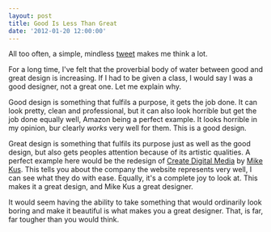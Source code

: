 ```yaml
---
layout: post
title: Good Is Less Than Great
date: '2012-01-20 12:00:00'
---
```


All too often, a simple, mindless [tweet](https://twitter.com/malarkey/status/148754109032435712) makes me think a lot.

For a long time, I've felt that the proverbial body of water between good and great design is increasing. If I had to be given a class, I would say I was a good designer, not a great one. Let me explain why.

Good design is something that fulfils a purpose, it gets the job done. It can look pretty, clean and professional, but it can also look horrible but get the job done equally well, Amazon being a perfect example. It looks horrible in my opinion, bur clearly *works* very well for them. This is a good design.

Great design is something that fulfils its purpose just as well as the good design, but also gets peoples attention because of its artistic qualities. A perfect example here would be the redesign of [Create Digital Media](http://createdm.com/) by [Mike Kus](http://mikekus.com). This tells you about the company the website represents very well, I can see what they do with ease. Equally, it's a complete joy to look at. This makes it a great design, and Mike Kus a great designer.

It would seem having the ability to take something that would ordinarily look boring and make it beautiful is what makes you a great designer. That, is far, far tougher than you would think.